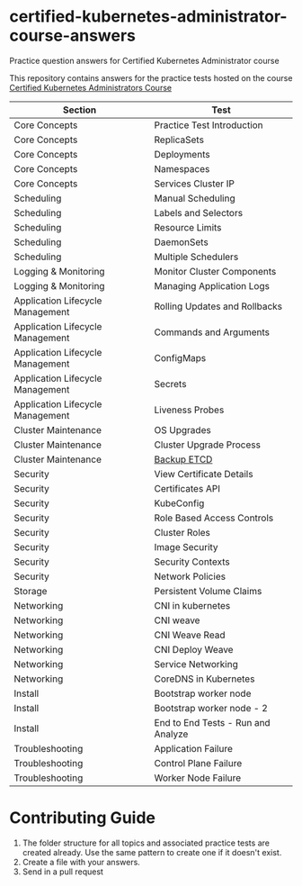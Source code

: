 # certified-kubernetes-administrator-course-answers
Practice question answers for Certified Kubernetes Administrator course

This repository contains answers for the practice tests hosted on the course [Certified Kubernetes Administrators Course](https://kodekloud.com/p/certified-kubernetes-administrator-with-practice-tests)

| Section                          | Test                               |
|----------------------------------|------------------------------------|
| Core Concepts                    | Practice Test Introduction         |
| Core Concepts                    | ReplicaSets                        |
| Core Concepts                    | Deployments                        |
| Core Concepts                    | Namespaces                         |
| Core Concepts                    | Services Cluster IP                |
| Scheduling                       | Manual Scheduling                  |
| Scheduling                       | Labels and Selectors               |
| Scheduling                       | Resource Limits                    |
| Scheduling                       | DaemonSets                         |
| Scheduling                       | Multiple Schedulers                |
| Logging & Monitoring             | Monitor Cluster Components         |
| Logging & Monitoring             | Managing Application Logs          |
| Application Lifecycle Management | Rolling Updates and Rollbacks      |
| Application Lifecycle Management | Commands and Arguments             |
| Application Lifecycle Management | ConfigMaps                         |
| Application Lifecycle Management | Secrets                            |
| Application Lifecycle Management | Liveness Probes                    |
| Cluster Maintenance              | OS Upgrades                        |
| Cluster Maintenance              | Cluster Upgrade Process            |
| Cluster Maintenance              | [Backup ETCD](/cluster-maintenance-backup-etcd)         |
| Security                         | View Certificate Details           |
| Security                         | Certificates API                   |
| Security                         | KubeConfig                         |
| Security                         | Role Based Access Controls         |
| Security                         | Cluster Roles                      |
| Security                         | Image Security                     |
| Security                         | Security Contexts                  |
| Security                         | Network Policies                   |
| Storage                          | Persistent Volume Claims           |
| Networking                       | CNI in kubernetes                  |
| Networking                       | CNI weave                          |
| Networking                       | CNI Weave  Read                    |
| Networking                       | CNI Deploy Weave                   |
| Networking                       | Service Networking                 |
| Networking                       | CoreDNS in Kubernetes              |
| Install                          | Bootstrap worker node              |
| Install                          | Bootstrap worker node - 2          |
| Install                          | End to End Tests - Run and Analyze |
| Troubleshooting                  | Application Failure                |
| Troubleshooting                  | Control Plane Failure              |
| Troubleshooting                  | Worker Node Failure                |


# Contributing Guide

1. The folder structure for all topics and associated practice tests are created already. Use the same pattern to create one if it doesn't exist.
2. Create a file with your answers.
3. Send in a pull request